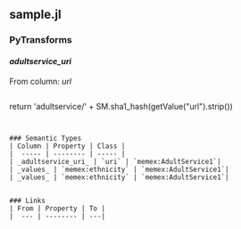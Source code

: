 ## sample.jl

### PyTransforms
#### _adultservice_uri_
From column: _url_
>``` python
return 'adultservice/' + SM.sha1_hash(getValue("url").strip())
```


### Semantic Types
| Column | Property | Class |
|  ----- | -------- | ----- |
| _adultservice_uri_ | `uri` | `memex:AdultService1`|
| _values_ | `memex:ethnicity` | `memex:AdultService1`|
| _values_ | `memex:ethnicity` | `memex:AdultService1`|


### Links
| From | Property | To |
|  --- | -------- | ---|
